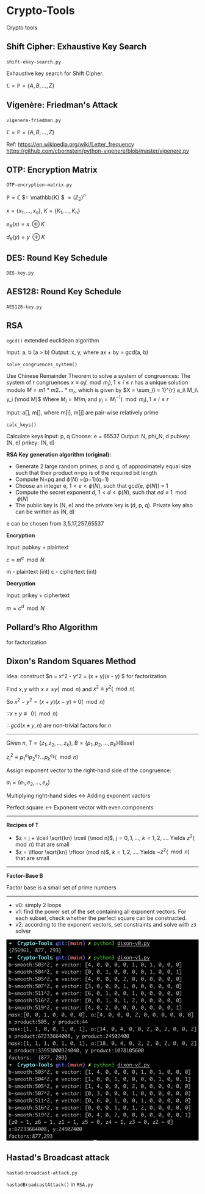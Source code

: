 # Crypto-Tools

Crypto tools

## Shift Cipher: Exhaustive Key Search

`shift-ekey-search.py`

Exhaustive key search for Shift Cipher.

$\mathbb{C}=\mathbb{P}=\{A,B,...,Z\}$

## Vigenère: Friedman's Attack

`vigenere-friedman.py`

$\mathbb{C}=\mathbb{P}=\{A,B,...,Z\}$

Ref:
https://en.wikipedia.org/wiki/Letter_frequency
https://github.com/cbornstein/python-vigenere/blob/master/vigenere.py

## OTP: Encryption Matrix

`OTP-encryption-matrix.py`

$\mathbb{P} = \mathbb{C}$ $= \mathbb{K} $ $=(\mathbb{Z_{2}})^n$

$x=\{x_1,...,x_n\}$, $K=\{K_1,...,K_n\}$

$e_K(x)=x\ \oplus K$

$d_K(y)=y\ \oplus K$

## DES: Round Key Schedule

`DES-key.py`

## AES128: Round Key Schedule

`AES128-key.py`

## RSA

`egcd()` extended euclidean algorithm

Input: a, b (a > b)
Output: x, y, where ax + by = gcd(a, b)

`solve_congruences_system()`

Use Chinese Remainder Theorem to solve a system of congruences:
The system of r congruences $x \equiv a_i (\mod m_i), 1 \le i \le r$
has a unique solution modulo $M = m1 * m2...*m_r$, which is given by
$X = \sum_{i = 1}^{r} a_i\ M_i\ y_i (\mod M)$
Where $M_i = M/m_i$ and $y_i = M_i^{-1}(\mod m_i), 1 \le i \le r$

Input: a[], m[], where m[i], m[j] are pair-wise relatively prime

`calc_keys()`

Calculate keys
Input: p, q
Choose: e = 65537
Output: N, phi_N, d
pubkey: (N, e)
prikey: (N, d) 

**RSA Key generation algorithm (original):**

- Generate 2 large random primes, p and q, of approximately equal size such that their product n=pq is of the required bit length
- Compute N=pq and $\phi(N)$ =(p−1)(q−1)
- Choose an integer e, $1 \lt e \lt \phi(N)$, such that gcd(e, $\phi(N)$) = 1
- Compute the secret exponent d, $1 \lt d \lt \phi(N)$, such that $ed \equiv 1 \mod \phi(N)$
- The public key is (N, e) and the private key is (d, p, q). Private key also can be written as (N, d)

e can be chosen from 3,5,17,257,65537

**Encryption**

Input: pubkey + plaintext

$c = m^e \mod N$

m - plaintext (int)
c - ciphertext (int)

**Decryption**

Input: prikey + ciphertext

$m = c^d \mod N$

## Pollard’s Rho Algorithm

for factorization

## Dixon's Random Squares Method

Idea: construct $n = x^2 - y^2 = (x + y)(x - y) $ for factorization

Find $x, y$ with $x \ne \pm y (\mod n)$ and $x^2 \equiv y^2 (\mod n)$

So $x^2 - y^2 = (x+y)(x-y) \equiv 0 (\mod n)$

$\because x \pm y \not\equiv 0(\mod n)$

$\therefore gcd(x \pm y, n)$ are non-trivial factors for $n$

-----

Given $n$, $T=\{z_1, z_2, ... ,z_k\}$, $B=\{p_1, p_2, ... ,p_k\}$(Base)

$z_i^2 \equiv p_1^{e_1} p_2^{e_2} ... p_k^{e_k} (\mod n)$

Assign exponent vector to the right-hand side of the congruence:

$a_i = (e_1, e_2, ..., e_k)$

Multiplying right-hand sides <-> Adding exponent vactors

Perfect square <-> Exponent vector with even components

-----

**Recipes of T**

- $z = j + \lceil \sqrt{kn} \rceil (\mod n)$, $j = 0,1,...$, $k = 1,2,...$. Yields $z^2 (\mod n)$ that are small
- $z = \lfloor \sqrt{kn} \rfloor (mod n)$, $k = 1, 2, ...$. Yields $-z^2(\mod n)$ that are small

-----

**Factor-Base B**

Factor base is a small set of prime numbers

----

- v0: simply 2 loops
- v1: find the power set of the set containing all exponent vectors. For each subset, check whether the perfect square can be constructed.
- v2: according to the exponent vectors, set constraints and solve with `z3` solver

![](pic/dixon.png)

## Hastad's Broadcast attack

`hastad-broadcast-attack.py`

`hastadBroadcastAttack()` in `RSA.py`
